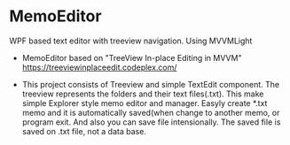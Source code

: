 # MemoEditor
WPF based text editor with treeview navigation. Using MVVMLight


- MemoEditor based on "TreeView In-place Editing in MVVM"
https://treeviewinplaceedit.codeplex.com/

- This project consists of Treeview and simple TextEdit component. The treeview represents 
the folders and their text files(.txt). This make simple Explorer style memo editor and manager. 
Easyly create *.txt memo and it is automatically saved(when change to another memo, 
or program exit. And also you can save file intensionally. 
The saved file is saved on .txt file, not a data base.

